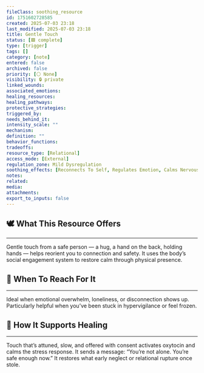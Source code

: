 ```yaml
---
fileClass: soothing_resource
id: 1751602728585
created: 2025-07-03 23:18
last_modified: 2025-07-03 23:18
title: Gentle Touch
status: [🟩 complete]
type: [trigger]
tags: []
category: [note]
entered: false
archived: false
priority: [⚪ None]
visibility: 🔒 private
linked_wounds: 
associated_emotions: 
healing_resources: 
healing_pathways: 
protective_strategies: 
triggered_by: 
needs_behind_it: 
intensity_scale: ""
mechanism: 
definition: ""
behavior_functions: 
tradeoffs: 
resource_type: [Relational]
access_mode: [External]
regulation_zone: Mild Dysregulation
soothing_effects: [Reconnects To Self, Regulates Emotion, Calms Nervous System]
notes: 
related: 
media: 
attachments: 
export_to_inputs: false
---
```


## 🕊️ What This Resource Offers
---
Gentle touch from a safe person — a hug, a hand on the back, holding hands — helps reorient you to connection and safety. It uses the body’s social engagement system to restore calm through physical presence.

## 📍 When To Reach For It
---
Ideal when emotional overwhelm, loneliness, or disconnection shows up. Particularly helpful when you’ve been stuck in hypervigilance or feel frozen.

## 🔄 How It Supports Healing
---
Touch that’s attuned, slow, and offered with consent activates oxytocin and calms the stress response. It sends a message: “You’re not alone. You’re safe enough now.” It restores what early neglect or relational rupture once stole.
